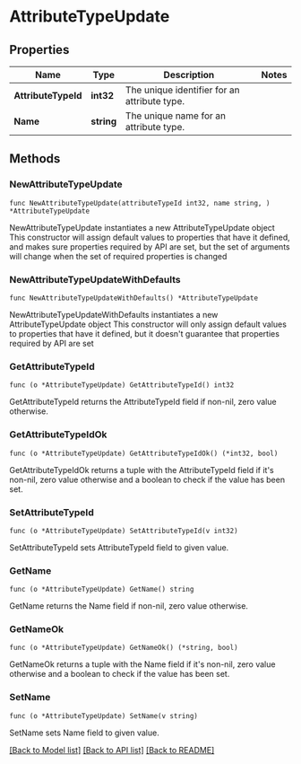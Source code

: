 # AttributeTypeUpdate

## Properties

Name | Type | Description | Notes
------------ | ------------- | ------------- | -------------
**AttributeTypeId** | **int32** | The unique identifier for an attribute type. | 
**Name** | **string** | The unique name for an attribute type. | 

## Methods

### NewAttributeTypeUpdate

`func NewAttributeTypeUpdate(attributeTypeId int32, name string, ) *AttributeTypeUpdate`

NewAttributeTypeUpdate instantiates a new AttributeTypeUpdate object
This constructor will assign default values to properties that have it defined,
and makes sure properties required by API are set, but the set of arguments
will change when the set of required properties is changed

### NewAttributeTypeUpdateWithDefaults

`func NewAttributeTypeUpdateWithDefaults() *AttributeTypeUpdate`

NewAttributeTypeUpdateWithDefaults instantiates a new AttributeTypeUpdate object
This constructor will only assign default values to properties that have it defined,
but it doesn't guarantee that properties required by API are set

### GetAttributeTypeId

`func (o *AttributeTypeUpdate) GetAttributeTypeId() int32`

GetAttributeTypeId returns the AttributeTypeId field if non-nil, zero value otherwise.

### GetAttributeTypeIdOk

`func (o *AttributeTypeUpdate) GetAttributeTypeIdOk() (*int32, bool)`

GetAttributeTypeIdOk returns a tuple with the AttributeTypeId field if it's non-nil, zero value otherwise
and a boolean to check if the value has been set.

### SetAttributeTypeId

`func (o *AttributeTypeUpdate) SetAttributeTypeId(v int32)`

SetAttributeTypeId sets AttributeTypeId field to given value.


### GetName

`func (o *AttributeTypeUpdate) GetName() string`

GetName returns the Name field if non-nil, zero value otherwise.

### GetNameOk

`func (o *AttributeTypeUpdate) GetNameOk() (*string, bool)`

GetNameOk returns a tuple with the Name field if it's non-nil, zero value otherwise
and a boolean to check if the value has been set.

### SetName

`func (o *AttributeTypeUpdate) SetName(v string)`

SetName sets Name field to given value.



[[Back to Model list]](../README.md#documentation-for-models) [[Back to API list]](../README.md#documentation-for-api-endpoints) [[Back to README]](../README.md)


